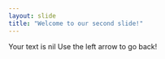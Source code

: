 ```yaml
---
layout: slide
title: "Welcome to our second slide!"
---
```

Your text is nil
Use the left arrow to go back!
